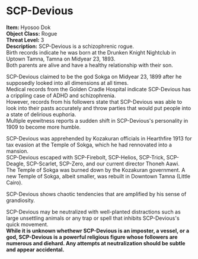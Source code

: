 # **SCP-Devious**
**Item:** Hyosoo Dok\
**Object Class:** Rogue\
**Threat Level:** 3\
**Description:** SCP-Devious is a schizophrenic rogue.\
Birth records indicate he was born at the Drunken Knight Nightclub in Uptown Tamna, Tamna on Midyear 23, 1893.\
Both parents are alive and have a healthy relationship with their son.

SCP-Devious claimed to be the god Sokga on Midyear 23, 1899 after he supposedly looked into all dimensions at all times.\
Medical records from the Golden Cradle Hospital indicate SCP-Devious has a crippling case of ADHD and schizophrenia.\
However, records from his followers state that SCP-Devious was able to look into their pasts accurately and throw parties that would put people into a state of delirious euphoria.\
Multiple eyewitness reports a sudden shift in SCP-Devious's personality in 1909 to become more humble.

SCP-Devious was apprehended by Kozakuran officials in Hearthfire 1913 for tax evasion at the Temple of Sokga, which he had rennovated into a mansion.\
SCP-Devious escaped with SCP-Firebolt, SCP-Helios, SCP-Trick, SCP-Deagle, SCP-Scarlet, SCP-Zero, and our current director Thoneh Aawi.\
The Temple of Sokga was burned down by the Kozakuran government. A new Temple of Sokga, albeit smaller, was rebuilt in Downtown Tamna (Little Cairo).

SCP-Devious shows chaotic tendencies that are amplified by his sense of grandiosity.

SCP-Devious may be neutralized with well-planted distractions such as large unsettling animals or any trap or spell that inhibits SCP-Devious's quick movement. \
**While it is unknown whethewr SCP-Devious is an imposter, a vessel, or a god, SCP-Devious is a powerful religious figure whose followers are numerous and diehard. Any attempts at neutralization should be subtle and appear accidental.**

